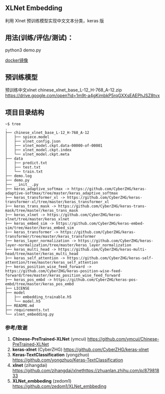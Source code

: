 ## XLNet Embedding

利用 Xlnet 预训练模型实现中文文本分类，keras 版

## 用法(训练/评估/测试)：
python3 demo.py

[docker镜像](https://hub.docker.com/r/gswyhq/keras-xlnet-chinese-text-classification)

## 预训练模型
预训练中文xlnet
chinese_xlnet_base_L-12_H-768_A-12.zip
https://drive.google.com/open?id=1m9t-a4gKimbkP5rqGXXsEAEPhJSZ8tvx

## 项目目录结构
```shell
~$ tree
.
├── chinese_xlnet_base_L-12_H-768_A-12
│   ├── spiece.model
│   ├── xlnet_config.json
│   ├── xlnet_model.ckpt.data-00000-of-00001
│   ├── xlnet_model.ckpt.index
│   └── xlnet_model.ckpt.meta
├── data
│   ├── predict.txt
│   ├── test.txt
│   └── train.txt
├── demo.log
├── demo.py
├── __init__.py
├── keras_adaptive_softmax -> https://github.com/CyberZHG/keras-adaptive-softmax/tree/master/keras_adaptive_softmax
├── keras_transformer_xl -> https://github.com/CyberZHG/keras-transformer-xl/tree/master/keras_transformer_xl
├── keras_trans_mask -> https://github.com/CyberZHG/keras-trans-mask/tree/master/keras_trans_mask
├── keras_xlnet -> https://github.com/CyberZHG/keras-xlnet/tree/master/keras_xlnet
├── keras_embed_sim -> https://github.com/CyberZHG/keras-embed-sim/tree/master/keras_embed_sim
├── keras_transformer -> https://github.com/CyberZHG/keras-transformer/tree/master/keras_transformer
├── keras_layer_normalization -> https://github.com/CyberZHG/keras-layer-normalization/tree/master/keras_layer_normalization
├── keras_multi_head -> https://github.com/CyberZHG/keras-multi-head/tree/master/keras_multi_head
├── keras_self_attention -> https://github.com/CyberZHG/keras-self-attention/tree/master/keras_self_attention
├── keras_position_wise_feed_forward -> https://github.com/CyberZHG/keras-position-wise-feed-forward/tree/master/keras_position_wise_feed_forward
├── keras_pos_embd -> https://github.com/CyberZHG/keras-pos-embd/tree/master/keras_pos_embd
├── LICENSE
├── model
│   ├── embedding_trainable.h5
│   └── model.h5
├── README.md
├── requirements.txt
└── xlnet_embedding.py
```

### 参考/致谢

1.  **Chinese-PreTrained-XLNet** (ymcui) https://github.com/ymcui/Chinese-PreTrained-XLNet
2.  **keras-xlnet** (CyberZHG)  https://github.com/CyberZHG/keras-xlnet
3.  **Keras-TextClassification** (yongzhuo) https://github.com/yongzhuo/Keras-TextClassification
4.  **xlnet** (zihangdai) https://github.com/zihangdai/xlnethttps://zhuanlan.zhihu.com/p/87981833
5.  **XLNet_embbeding** (zedom1) https://github.com/zedom1/XLNet_embbeding
